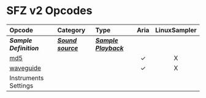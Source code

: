 # SFZ v2 Opcodes

| Opcode                                        | Category                                               | Type                                                      | Aria  | LinuxSampler |
| :---                                          | :---                                                   | :---                                                      | :---: |    :---:     |
| ***Sample Definition***                       | ***[Sound source](/categories/sound_source)***              | ***[Sample Playback](/types/sample_playback)***
| [md5](/opcodes/md5)                           |           |           |   ✓   |      X       |
| [waveguide](/opcodes/waveguide)               |           |           |   ✓   |      X       |
| Instruments Settings
